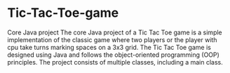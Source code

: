 # Tic-Tac-Toe-game
Core Java project
The core Java project of a Tic Tac Toe game is a simple implementation of the classic game where two players or the player with cpu take turns marking spaces on a 3x3 grid.
The Tic Tac Toe game is designed using Java and follows the object-oriented programming (OOP) principles. The project consists of multiple classes, including a main class.
